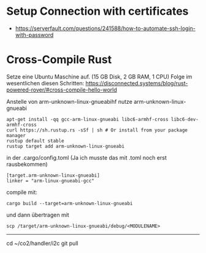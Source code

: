 # Setup Connection with certificates

* https://serverfault.com/questions/241588/how-to-automate-ssh-login-with-password


# Cross-Compile Rust

Setze eine Ubuntu Maschine auf. (15 GB Disk, 2 GB RAM, 1 CPU)
Folge im wesentlichen diesen Schritten: https://disconnected.systems/blog/rust-powered-rover/#cross-compile-hello-world

Anstelle von arm-unknown-linux-gnueabihf nutze arm-unknown-linux-gnueabi
```
apt-get install -qq gcc-arm-linux-gnueabi libc6-armhf-cross libc6-dev-armhf-cross
curl https://sh.rustup.rs -sSf | sh # Or install from your package manager
rustup default stable
rustup target add arm-unknown-linux-gnueabi
```
in der .cargo/config.toml (Ja ich musste das mit .toml noch erst rausbekommen)
```
[target.arm-unknown-linux-gnueabi]
linker = "arm-linux-gnueabi-gcc"
```
compile mit: 
```
cargo build --target=arm-unknown-linux-gnueabi
```

und dann übertragen mit 
```
scp /target/arm-unknown-linux-gnueabi/debug/<MODULENAME>
```

-----

cd ~/co2/handler/i2c
git pull

